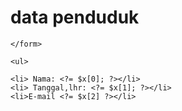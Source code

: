 <?php
$warga = [
	["Mochammad doni", "23 Juli 1994", 
	"Mochammad111@gmail.com"],
	["andre oktaviansah", "12 Juni 1992", 
	"andreokta@gmail.com"],
	["vellin cleriza", "21 februari 2010", "vellinC@gmail.com"],
	["dimas dwi", "10 maret 2001", "dimasdw@gmail.com"],
	["sahudi", "01 januari 1983", "sahudi@gmail.com"]
];
if ($datapenduduk = true){
echo "mengisikan secara otomatis";
$datapenduduk = true;
}

?>

<!DOCTYPE html>
<html>
<head>
	<title>datapenduduk</title>
</head>
<body>
	<h1> data penduduk </h1>
	<form action="" method="POST">
		
	</form>
<?php foreach ($warga as $x) : ?>
	<ul>
	
	<li> Nama: <?= $x[0]; ?></li>
	<li> Tanggal,lhr: <?= $x[1]; ?></li>
	<li>E-mail <?= $x[2] ?></li>

</ul>
<?php endforeach; ?>
</body>
</html>
